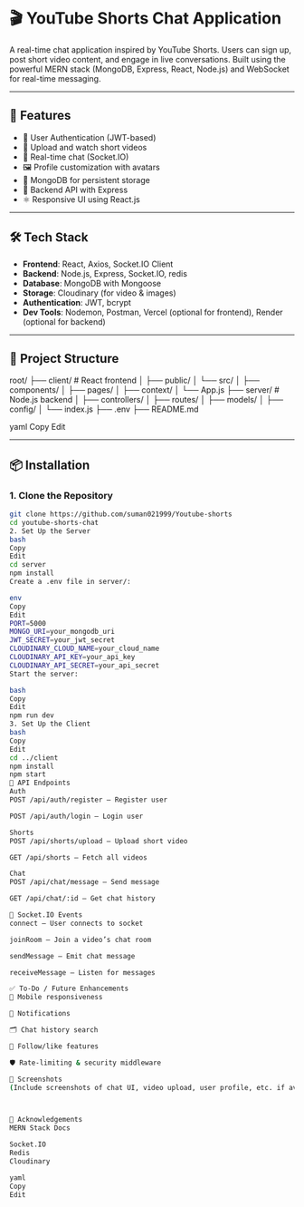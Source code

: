 # 🎬 YouTube Shorts Chat Application

A real-time chat application inspired by YouTube Shorts. Users can sign up, post short video content, and engage in live conversations. Built using the powerful MERN stack (MongoDB, Express, React, Node.js) and WebSocket for real-time messaging.

---

## 🚀 Features

- 🔐 User Authentication (JWT-based)
- 🎥 Upload and watch short videos
- 💬 Real-time chat (Socket.IO)
- 🖼️ Profile customization with avatars
- 🧾 MongoDB for persistent storage
- 🔧 Backend API with Express
- ⚛️ Responsive UI using React.js

---

## 🛠️ Tech Stack

- **Frontend**: React, Axios, Socket.IO Client
- **Backend**: Node.js, Express, Socket.IO, redis
- **Database**: MongoDB with Mongoose
- **Storage**: Cloudinary (for video & images)
- **Authentication**: JWT, bcrypt
- **Dev Tools**: Nodemon, Postman, Vercel (optional for frontend), Render (optional for backend)

---

## 📁 Project Structure

root/
├── client/ # React frontend
│ ├── public/
│ └── src/
│ ├── components/
│ ├── pages/
│ ├── context/
│ └── App.js
├── server/ # Node.js backend
│ ├── controllers/
│ ├── routes/
│ ├── models/
│ ├── config/
│ └── index.js
├── .env
├── README.md

yaml
Copy
Edit

---

## 📦 Installation

### 1. Clone the Repository

```bash
git clone https://github.com/suman021999/Youtube-shorts
cd youtube-shorts-chat
2. Set Up the Server
bash
Copy
Edit
cd server
npm install
Create a .env file in server/:

env
Copy
Edit
PORT=5000
MONGO_URI=your_mongodb_uri
JWT_SECRET=your_jwt_secret
CLOUDINARY_CLOUD_NAME=your_cloud_name
CLOUDINARY_API_KEY=your_api_key
CLOUDINARY_API_SECRET=your_api_secret
Start the server:

bash
Copy
Edit
npm run dev
3. Set Up the Client
bash
Copy
Edit
cd ../client
npm install
npm start
🔧 API Endpoints
Auth
POST /api/auth/register – Register user

POST /api/auth/login – Login user

Shorts
POST /api/shorts/upload – Upload short video

GET /api/shorts – Fetch all videos

Chat
POST /api/chat/message – Send message

GET /api/chat/:id – Get chat history

💬 Socket.IO Events
connect – User connects to socket

joinRoom – Join a video’s chat room

sendMessage – Emit chat message

receiveMessage – Listen for messages

✅ To-Do / Future Enhancements
📱 Mobile responsiveness

🔔 Notifications

🗂️ Chat history search

👥 Follow/like features

🛡️ Rate-limiting & security middleware

📸 Screenshots
(Include screenshots of chat UI, video upload, user profile, etc. if available)



🙌 Acknowledgements
MERN Stack Docs

Socket.IO
Redis
Cloudinary

yaml
Copy
Edit
